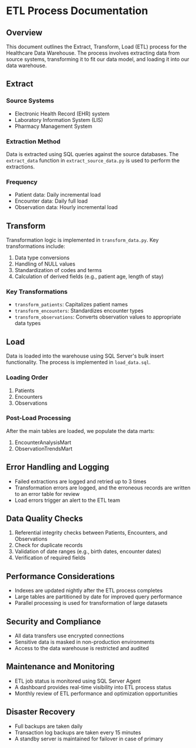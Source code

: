 # ETL Process Documentation

## Overview
This document outlines the Extract, Transform, Load (ETL) process for the Healthcare Data Warehouse. The process involves extracting data from source systems, transforming it to fit our data model, and loading it into our data warehouse.

## Extract

### Source Systems
- Electronic Health Record (EHR) system
- Laboratory Information System (LIS)
- Pharmacy Management System

### Extraction Method
Data is extracted using SQL queries against the source databases. The `extract_data` function in `extract_source_data.py` is used to perform the extractions.

### Frequency
- Patient data: Daily incremental load
- Encounter data: Daily full load
- Observation data: Hourly incremental load

## Transform

Transformation logic is implemented in `transform_data.py`. Key transformations include:

1. Data type conversions
2. Handling of NULL values
3. Standardization of codes and terms
4. Calculation of derived fields (e.g., patient age, length of stay)

### Key Transformations
- `transform_patients`: Capitalizes patient names
- `transform_encounters`: Standardizes encounter types
- `transform_observations`: Converts observation values to appropriate data types

## Load

Data is loaded into the warehouse using SQL Server's bulk insert functionality. The process is implemented in `load_data.sql`.

### Loading Order
1. Patients
2. Encounters
3. Observations

### Post-Load Processing
After the main tables are loaded, we populate the data marts:
1. EncounterAnalysisMart
2. ObservationTrendsMart

## Error Handling and Logging

- Failed extractions are logged and retried up to 3 times
- Transformation errors are logged, and the erroneous records are written to an error table for review
- Load errors trigger an alert to the ETL team

## Data Quality Checks

1. Referential integrity checks between Patients, Encounters, and Observations
2. Check for duplicate records
3. Validation of date ranges (e.g., birth dates, encounter dates)
4. Verification of required fields

## Performance Considerations

- Indexes are updated nightly after the ETL process completes
- Large tables are partitioned by date for improved query performance
- Parallel processing is used for transformation of large datasets

## Security and Compliance

- All data transfers use encrypted connections
- Sensitive data is masked in non-production environments
- Access to the data warehouse is restricted and audited

## Maintenance and Monitoring

- ETL job status is monitored using SQL Server Agent
- A dashboard provides real-time visibility into ETL process status
- Monthly review of ETL performance and optimization opportunities

## Disaster Recovery

- Full backups are taken daily
- Transaction log backups are taken every 15 minutes
- A standby server is maintained for failover in case of primary